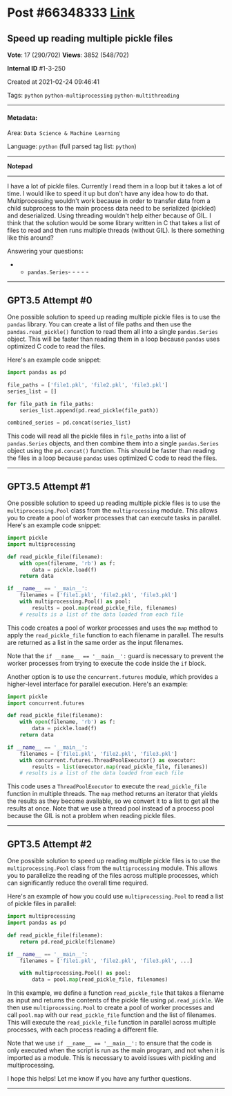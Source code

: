 
# Post \#66348333 [Link](https://stackoverflow.com/questions/66348333/)

## Speed up reading multiple pickle files

**Vote**: 17 (290/702) **Views**: 3852 (548/702) 

**Internal ID** \#1-3-250

Created at 2021-02-24 09:46:41

Tags: `python` `python-multiprocessing` `python-multithreading`

----------

#### Metadata:

Area: `Data Science & Machine Learning`

Language: `python` (full parsed tag list: `python`)

----------

**Notepad**


----------

I have a lot of pickle files. Currently I read them in a loop but it takes a lot of time. I would like to speed it up but don't have any idea how to do that.
Multiprocessing wouldn't work because in order to transfer data from a child subprocess to the main process data need to be serialized (pickled) and deserialized.
Using threading wouldn't help either because of GIL.
I think that the solution would be some library written in C that takes a list of files to read and then runs multiple threads (without GIL). Is there something like this around?

Answering your questions:
- - `pandas.Series`- - - - - 


----------
        
## GPT3.5 Attempt \#0

One possible solution to speed up reading multiple pickle files is to use the `pandas` library. You can create a list of file paths and then use the `pandas.read_pickle()` function to read them all into a single `pandas.Series` object. This will be faster than reading them in a loop because `pandas` uses optimized C code to read the files.

Here's an example code snippet:

```python
import pandas as pd

file_paths = ['file1.pkl', 'file2.pkl', 'file3.pkl']
series_list = []

for file_path in file_paths:
    series_list.append(pd.read_pickle(file_path))

combined_series = pd.concat(series_list)
```

This code will read all the pickle files in `file_paths` into a list of `pandas.Series` objects, and then combine them into a single `pandas.Series` object using the `pd.concat()` function. This should be faster than reading the files in a loop because `pandas` uses optimized C code to read the files.

--------

## GPT3.5 Attempt \#1

One possible solution to speed up reading multiple pickle files is to use the `multiprocessing.Pool` class from the `multiprocessing` module. This allows you to create a pool of worker processes that can execute tasks in parallel. Here's an example code snippet:

```python
import pickle
import multiprocessing

def read_pickle_file(filename):
    with open(filename, 'rb') as f:
        data = pickle.load(f)
    return data

if __name__ == '__main__':
    filenames = ['file1.pkl', 'file2.pkl', 'file3.pkl']
    with multiprocessing.Pool() as pool:
        results = pool.map(read_pickle_file, filenames)
    # results is a list of the data loaded from each file
```

This code creates a pool of worker processes and uses the `map` method to apply the `read_pickle_file` function to each filename in parallel. The results are returned as a list in the same order as the input filenames.

Note that the `if __name__ == '__main__':` guard is necessary to prevent the worker processes from trying to execute the code inside the `if` block.

Another option is to use the `concurrent.futures` module, which provides a higher-level interface for parallel execution. Here's an example:

```python
import pickle
import concurrent.futures

def read_pickle_file(filename):
    with open(filename, 'rb') as f:
        data = pickle.load(f)
    return data

if __name__ == '__main__':
    filenames = ['file1.pkl', 'file2.pkl', 'file3.pkl']
    with concurrent.futures.ThreadPoolExecutor() as executor:
        results = list(executor.map(read_pickle_file, filenames))
    # results is a list of the data loaded from each file
```

This code uses a `ThreadPoolExecutor` to execute the `read_pickle_file` function in multiple threads. The `map` method returns an iterator that yields the results as they become available, so we convert it to a list to get all the results at once. Note that we use a thread pool instead of a process pool because the GIL is not a problem when reading pickle files.

--------

## GPT3.5 Attempt \#2

One possible solution to speed up reading multiple pickle files is to use the `multiprocessing.Pool` class from the `multiprocessing` module. This allows you to parallelize the reading of the files across multiple processes, which can significantly reduce the overall time required.

Here's an example of how you could use `multiprocessing.Pool` to read a list of pickle files in parallel:

```python
import multiprocessing
import pandas as pd

def read_pickle_file(filename):
    return pd.read_pickle(filename)

if __name__ == '__main__':
    filenames = ['file1.pkl', 'file2.pkl', 'file3.pkl', ...]

    with multiprocessing.Pool() as pool:
        data = pool.map(read_pickle_file, filenames)
```

In this example, we define a function `read_pickle_file` that takes a filename as input and returns the contents of the pickle file using `pd.read_pickle`. We then use `multiprocessing.Pool` to create a pool of worker processes and call `pool.map` with our `read_pickle_file` function and the list of filenames. This will execute the `read_pickle_file` function in parallel across multiple processes, with each process reading a different file.

Note that we use `if __name__ == '__main__':` to ensure that the code is only executed when the script is run as the main program, and not when it is imported as a module. This is necessary to avoid issues with pickling and multiprocessing.

I hope this helps! Let me know if you have any further questions.

--------

